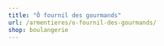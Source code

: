 ```yaml
---
title: "Ô fournil des gourmands"
url: /armentieres/o-fournil-des-gourmands/
shop: boulangerie
---
```

